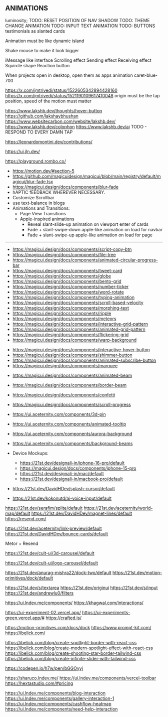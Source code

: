 ## ANIMATIONS

luminosity;
TODO: RESET POSITION OF NAV SHADOW
TODO: THEME CHANGE ANIMATION
TODO: INPUT TEXT ANIMATION
TODO: BUTTONS
testimonials as slanted cards


Animation must be like dynamic island

Shake mouse to make it look bigger

iMessage like interface
Scrolling effect
Sending effect
Receiving effect
Squircle shape
Reaction button

When projects open in desktop, open them as apps animation
caret-blue-700


https://x.com/jmtrivedi/status/1522605342894428160
https://x.com/jmtrivedi/status/1521190109617410048
origin must be the tap position, speed of the motion must matter


https://www.lakshb.dev/thoughts/hover-button
https://github.com/lakshaybhushan
https://www.websitecarbon.com/website/lakshb.dev/
https://www.lakshb.dev/colophon
https://www.lakshb.dev/ai
TODO - RESPOND TO EVERY DAMN TAP

https://leonardomontini.dev/contributions/

https://ui.jln.dev/

https://playground.rombo.co/



- https://motion.dev/#section-5
- https://github.com/magicuidesign/magicui/blob/main/registry/default/magicui/blur-fade.tsx
- https://magicui.design/docs/components/blur-fade
- hAPTIC fEEDBACK WHEREVER NECESSARY.
- Customize Scrollbar
- use text-balance in blogs
- Animations and Transitions:
  - Page View Transitions
  - Apple-inspired animations
    - Reveal slant-slide-up animation on viewport enter of cards
    - Fade + slant-swipe-down apple-like animation on load for navbar
    - Fade + slant-swipe-up apple-like animation on load for page

---

- https://magicui.design/docs/components/script-copy-btn
- https://magicui.design/docs/components/file-tree
- https://magicui.design/docs/components/animated-circular-progress-bar
- https://magicui.design/docs/components/tweet-card
- https://magicui.design/docs/components/globe
- https://magicui.design/docs/components/bento-grid
- https://magicui.design/docs/components/number-ticker
- https://magicui.design/docs/components/word-rotate
- https://magicui.design/docs/components/typing-animation
- https://magicui.design/docs/components/scroll-based-velocity
- https://magicui.design/docs/components/morphing-text
- https://magicui.design/docs/components/ripple
- https://magicui.design/docs/components/meteors
- https://magicui.design/docs/components/interactive-grid-pattern
- https://magicui.design/docs/components/animated-grid-pattern
- https://magicui.design/docs/components/flickering-grid
- https://magicui.design/docs/components/warp-background
+ https://magicui.design/docs/components/interactive-hover-button
+ https://magicui.design/docs/components/shimmer-button
+ https://magicui.design/docs/components/animated-subscribe-button
+ https://magicui.design/docs/components/marquee
- https://magicui.design/docs/components/animated-beam
- https://magicui.design/docs/components/border-beam
- https://magicui.design/docs/components/confetti
- https://magicui.design/docs/components/scroll-progress

- https://ui.aceternity.com/components/3d-pin
- https://ui.aceternity.com/components/animated-tooltip
- https://ui.aceternity.com/components/aurora-background
- https://ui.aceternity.com/components/background-beams

- Device Mockups:
  - https://21st.dev/designali-in/iphone-16-pro/default
  - https://magicui.design/docs/components/iphone-15-pro
  - https://21st.dev/designali-in/mac/default
  - https://21st.dev/designali-in/macbook-pro/default

- https://21st.dev/DavidHDev/splash-cursor/default
- https://21st.dev/kokonutd/ai-voice-input/default

https://21st.dev/serafim/splite/default
https://21st.dev/aceternity/world-map/default
https://21st.dev/DavidHDev/magnet-lines/default
https://resend.com/

https://21st.dev/aceternity/link-preview/default
https://21st.dev/DavidHDev/bounce-cards/default

Metor + Resend

https://21st.dev/cult-ui/3d-carousel/default

https://21st.dev/cult-ui/logo-carousel/default

https://21st.dev/anurag-mishra22/dock-two/default
https://21st.dev/motion-primitives/dock/default

https://21st.dev/s/textarea
https://21st.dev/originui
https://21st.dev/s/input
https://21st.dev/andrewlu0/filters

https://ui.lndev.me/components/
https://khagwal.com/interactions/

https://ui-experiment-02.vercel.app/
https://ui-experiments-green.vercel.app/#
https://crafted.is/

https://motion-primitives.com/docs/dock
https://www.prompt-kit.com/
https://ibelick.com/

https://ibelick.com/blog/create-spotlight-border-with-react-css
https://ibelick.com/blog/create-modern-spotlight-effect-with-react-css
https://ibelick.com/blog/create-shooting-star-border-tailwind-css
https://ibelick.com/blog/create-infinite-slider-with-tailwind-css

https://codepen.io/h7w/pen/bGGOyyj

https://sharuco.lndev.me/
https://ui.lndev.me/components/vercel-toolbar
https://hextastudio.com/#pricing

https://ui.lndev.me/components/blog-interaction
https://ui.lndev.me/components/gallery-interaction-1
https://ui.lndev.me/components/cashflow-heatmap
https://ui.lndev.me/components/need-help-interaction